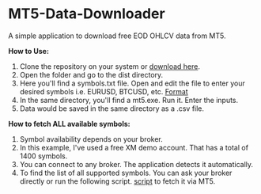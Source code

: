 # MT5-Data-Downloader
A simple application to download free EOD OHLCV data from MT5.

**How to Use:**
1. Clone the repository on your system or [download here](https://drive.google.com/file/d/1PWYY6tp-RgO6L1SkSTNcWdYXSIBlMihA/view?usp=sharing).
2. Open the folder and go to the dist directory. 
3. Here you'll find a symbols.txt file. Open and edit the file to enter your desired symbols i.e. EURUSD, BTCUSD, etc. [Format](https://github.com/AsgherAli/MT5-Data-Downloader/blob/main/dist/SymbolsREADME.txt)
4. In the same directory, you'll find a mt5.exe. Run it. Enter the inputs.
5. Data would be saved in the same directory as a .csv file.

**How to fetch ALL available symbols:**
1. Symbol availability depends on your broker.
2. In this example, I've used a free XM demo account. That has a total of 1400 symbols.
3. You can connect to any broker. The application detects it automatically. 
4. To find the list of all supported symbols. You can ask your broker directly or run the following script. [script](https://github.com/AsgherAli/MT5-Data-Downloader/blob/main/symbols.py) to fetch it via MT5.
